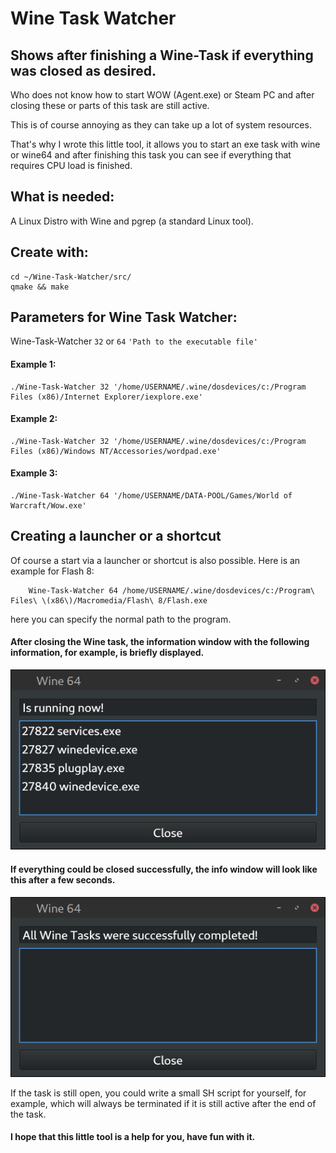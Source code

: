 # Wine Task Watcher

## Shows after finishing a Wine-Task if everything was closed as desired.


Who does not know how to start WOW (Agent.exe) or Steam PC and after closing these or parts of this task are still active.

This is of course annoying as they can take up a lot of system resources.

That's why I wrote this little tool, it allows you to start an exe task with wine or wine64 and after finishing this task you can see if everything that requires CPU load is finished.


## What is needed:
A Linux Distro with Wine and pgrep (a standard Linux tool).

## Create with:
    cd ~/Wine-Task-Watcher/src/
    qmake && make
  
## Parameters for Wine Task Watcher:
Wine-Task-Watcher ```32``` or ```64``` ```'Path to the executable file'```
#### Example 1:
    ./Wine-Task-Watcher 32 '/home/USERNAME/.wine/dosdevices/c:/Program Files (x86)/Internet Explorer/iexplore.exe'
#### Example 2:
    ./Wine-Task-Watcher 32 '/home/USERNAME/.wine/dosdevices/c:/Program Files (x86)/Windows NT/Accessories/wordpad.exe'
#### Example 3:
    ./Wine-Task-Watcher 64 '/home/USERNAME/DATA-POOL/Games/World of Warcraft/Wow.exe'
    
## Creating a launcher or a shortcut
Of course a start via a launcher or shortcut is also possible.
Here is an example for Flash 8:

        Wine-Task-Watcher 64 /home/USERNAME/.wine/dosdevices/c:/Program\ Files\ \(x86\)/Macromedia/Flash\ 8/Flash.exe

here you can specify the normal path to the program.


#### After closing the Wine task, the information window with the following information, for example, is briefly displayed. 
![Screenshot A](https://github.com/MTrage/Wine-Task-Watcher/blob/master/screenshot/close_a.png)

#### If everything could be closed successfully, the info window will look like this after a few seconds.
![Screenshot B](https://github.com/MTrage/Wine-Task-Watcher/blob/master/screenshot/close_b.png)

If the task is still open, you could write a small SH script for yourself, for example, which will always be terminated if it is still active after the end of the task.

#### I hope that this little tool is a help for you, have fun with it.
